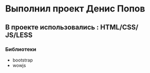 # Выполнил проект Денис Попов
## В проекте использовались : HTML/CSS/ JS/LESS
### Библиотеки
- bootstrap 
- wowjs
